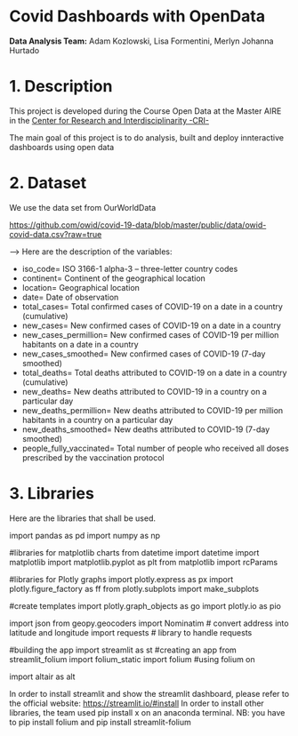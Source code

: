 # Covid Dashboards with OpenData

**Data Analysis Team:** Adam Kozlowski, Lisa Formentini, Merlyn Johanna Hurtado

# 1. Description
This project is developed during the Course Open Data at the Master AIRE in the [Center for Research and Interdisciplinarity -CRI- ](https://cri-paris.org/en)

The main goal of this project is to do analysis,  built and deploy innteractive dashboards using open data 

# 2. Dataset 
 We use the data set from OurWorldData 
 
 https://github.com/owid/covid-19-data/blob/master/public/data/owid-covid-data.csv?raw=true
 

--> Here are the description of the variables: 

- iso_code= ISO 3166-1 alpha-3 – three-letter country codes
- continent= Continent of the geographical location
- location=	Geographical location
- date=	Date of observation
- total_cases= Total confirmed cases of COVID-19 on a date in a country (cumulative)
- new_cases= New confirmed cases of COVID-19 on a date in a country 
- new_cases_permillion= New confirmed cases of COVID-19 per million habitants on a date in a country 
- new_cases_smoothed= New confirmed cases of COVID-19 (7-day smoothed)
- total_deaths= Total deaths attributed to COVID-19 on a date in a country (cumulative)
- new_deaths= New deaths attributed to COVID-19 in a country on a particular day 
- new_deaths_permillion= New deaths attributed to COVID-19 per million habitants in a country on a particular day
- new_deaths_smoothed= New deaths attributed to COVID-19 (7-day smoothed)
- people_fully_vaccinated= Total number of people who received all doses prescribed by the vaccination protocol

# 3. Libraries  

Here are the libraries that shall be used. 

import pandas as pd
import numpy as np

#libraries for matplotlib charts
from datetime import datetime
import matplotlib
import matplotlib.pyplot as plt
from matplotlib import rcParams

#libraries for Plotly graphs
import plotly.express as px
import plotly.figure_factory as ff
from plotly.subplots import make_subplots

#create templates
import plotly.graph_objects as go
import plotly.io as pio

import json
from geopy.geocoders import Nominatim  # convert address into latitude and longitude 
import requests # library to handle requests

#building the app
import streamlit as st #creating an app
from streamlit_folium import folium_static 
import folium #using folium on 

import altair as alt

In order to install streamlit and show the streamlit dashboard, please refer to the official website: https://streamlit.io/#install
In order to install other libraries, the team used pip install x on an anaconda terminal. NB: you have to pip install folium and pip install streamlit-folium

